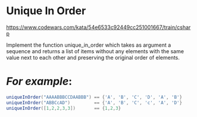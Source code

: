 # **Unique In Order**

https://www.codewars.com/kata/54e6533c92449cc251001667/train/csharp

Implement the function unique_in_order which takes as argument a sequence and returns 
a list of items without any elements with the same value next to each other and preserving 
the original order of elements.

# *For example*:

```c#
uniqueInOrder("AAAABBBCCDAABBB") == {'A', 'B', 'C', 'D', 'A', 'B'}
uniqueInOrder("ABBCcAD")         == {'A', 'B', 'C', 'c', 'A', 'D'}
uniqueInOrder([1,2,2,3,3])       == {1,2,3}
```